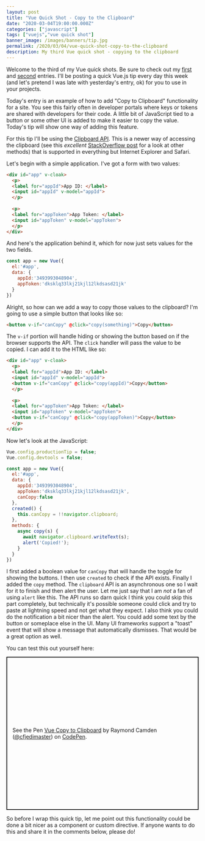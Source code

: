 ```yaml
---
layout: post
title: "Vue Quick Shot - Copy to the Clipboard"
date: "2020-03-04T19:00:00.000Z"
categories: ["javascript"]
tags: ["vuejs","vue quick shot"]
banner_image: /images/banners/tip.jpg
permalink: /2020/03/04/vue-quick-shot-copy-to-the-clipboard
description: My third Vue quick shot - copying to the clipboard
---
```


Welcome to the third of my Vue quick shots. Be sure to check out my [first](https://www.raymondcamden.com/2020/03/02/vue-quick-shot-disabling-a-submit-button-while-waiting-for-an-ajax-call) and [second](https://www.raymondcamden.com/2020/03/04/vue-quick-shot-using-a-loading-message) entries. I'll be posting a quick Vue.js tip every day this week (and let's pretend I was late with yesterday's entry, ok) for you to use in your projects. 

Today's entry is an example of how to add "Copy to Clipboard" functionality for a site. You see this fairly often in developer portals where keys or tokens are shared with developers for their code. A little bit of JavaScript tied to a button or some other UI is added to make it easier to copy the value. Today's tip will show one way of adding this feature.

For this tip I'll be using the [Clipboard API](https://developer.mozilla.org/en-US/docs/Web/API/Clipboard_API). This is a newer way of accessing the clipboard (see this *excellent* [StackOverflow post](https://stackoverflow.com/questions/400212/how-do-i-copy-to-the-clipboard-in-javascript) for a look at other methods) that is supported in everything but Internet Explorer and Safari. 

Let's begin with a simple application. I've got a form with two values:

```html
<div id="app" v-cloak>
  <p>
  <label for="appId">App ID: </label>
  <input id="appId" v-model="appId">
  </p>
  
  <p>
  <label for="appToken">App Token: </label>
  <input id="appToken" v-model="appToken">
  </p>  
</div>
```

And here's the application behind it, which for now just sets values for the two fields.

```js
const app = new Vue({
  el:'#app',
  data: {
    appId:'3493993048904',
    appToken:'dksklq33lkj21kjl12lkdsasd21jk'
  }
})
```

Alright, so how can we add a way to copy those values to the clipboard? I'm going to use a simple button that looks like so:

```html
<button v-if="canCopy" @click="copy(something)">Copy</button>
```

The `v-if` portion will handle hiding or showing the button based on if the browser supports the API. The `click` handler will pass the value to be copied. I can add it to the HTML like so:

```html
<div id="app" v-cloak>
  <p>
  <label for="appId">App ID: </label>
  <input id="appId" v-model="appId">
  <button v-if="canCopy" @click="copy(appId)">Copy</button>
  </p>
  
  <p>
  <label for="appToken">App Token: </label>
  <input id="appToken" v-model="appToken">
  <button v-if="canCopy" @click="copy(appToken)">Copy</button>
  </p>  
</div>
```

Now let's look at the JavaScript:

```js
Vue.config.productionTip = false;
Vue.config.devtools = false;

const app = new Vue({
  el:'#app',
  data: {
    appId:'3493993048904',
    appToken:'dksklq33lkj21kjl12lkdsasd21jk',
    canCopy:false
  },
  created() {
    this.canCopy = !!navigator.clipboard;
  },
  methods: {
    async copy(s) {
      await navigator.clipboard.writeText(s);
      alert('Copied!');
    }
  }
})
```

I first added a boolean value for `canCopy` that will handle the toggle for showing the buttons. I then use `created` to check if the API exists. Finally I added the `copy` method. The `clipboard` API is an asynchronous one so I wait for it to finish and then alert the user. Let me just say that I am *not* a fan of using `alert` like this. The API runs so darn quick I think you could skip this part completely, but technically it's possible someone could click and try to paste at lightning speed and not get what they expect. I also think you could do the notification a bit nicer than the alert. You could add some text by the button or someplace else in the UI. Many UI frameworks support a "toast" event that will show a message that automatically dismisses. That would be a great option as well.

You can test this out yourself here:

<p class="codepen" data-height="400" data-theme-id="default" data-default-tab="js,result" data-user="cfjedimaster" data-slug-hash="rNVGeXa" style="height: 400px; box-sizing: border-box; display: flex; align-items: center; justify-content: center; border: 2px solid; margin: 1em 0; padding: 1em;" data-pen-title="Vue Copy to Clipboard">
  <span>See the Pen <a href="https://codepen.io/cfjedimaster/pen/rNVGeXa">
  Vue Copy to Clipboard</a> by Raymond Camden (<a href="https://codepen.io/cfjedimaster">@cfjedimaster</a>)
  on <a href="https://codepen.io">CodePen</a>.</span>
</p>
<script async src="https://static.codepen.io/assets/embed/ei.js"></script>

So before I wrap this quick tip, let me point out this functionality could be done a bit nicer as a component or custom directive. If anyone wants to do this and share it in the comments below, please do!